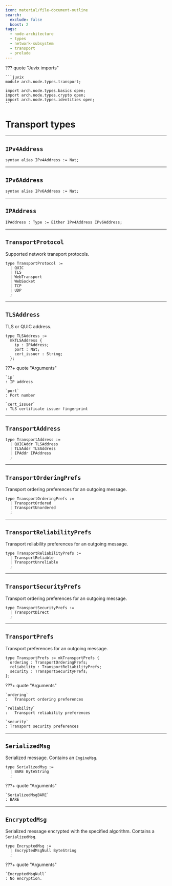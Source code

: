 ```yaml
---
icon: material/file-document-outline
search:
  exclude: false
  boost: 2
tags:
  - node-architecture
  - types
  - network-subsystem
  - transport
  - prelude
---
```


??? quote "Juvix imports"

    ```juvix
    module arch.node.types.transport;

    import arch.node.types.basics open;
    import arch.node.types.crypto open;
    import arch.node.types.identities open;
    ```

# Transport types

---

## `IPv4Address`

```juvix
syntax alias IPv4Address := Nat;
```

---

## `IPv6Address`

```juvix
syntax alias IPv6Address := Nat;
```

---

## `IPAddress`

```juvix
IPAddress : Type := Either IPv4Address IPv6Address;
```

---

## `TransportProtocol`

Supported network transport protocols.

```juvix
type TransportProtocol :=
  | QUIC
  | TLS
  | WebTransport
  | WebSocket
  | TCP
  | UDP
  ;
```

---

## `TLSAddress`

TLS or QUIC address.

```juvix
type TLSAddress :=
  mkTLSAddress {
    ip : IPAddress;
    port : Nat;
    cert_issuer : String;
  };
```


???+ quote "Arguments"

    `ip`
    : IP address

    `port`
    : Port number

    `cert_issuer`
    : TLS certificate issuer fingerprint

---

## `TransportAddress`

```juvix
type TransportAddress :=
  | QUICAddr TLSAddress
  | TLSAddr TLSAddress
  | IPAddr IPAddress
  ;
```

---

## `TransportOrderingPrefs`

Transport ordering preferences for an outgoing message.

```juvix
type TransportOrderingPrefs :=
  | TransportOrdered
  | TransportUnordered
  ;
```

---

## `TransportReliabilityPrefs`

Transport reliability preferences for an outgoing message.

```juvix
type TransportReliabilityPrefs :=
  | TransportReliable
  | TransportUnreliable
  ;
```

---

## `TransportSecurityPrefs`

Transport ordering preferences for an outgoing message.

```juvix
type TransportSecurityPrefs :=
  | TransportDirect
  ;
```

---

## `TransportPrefs`

Transport preferences for an outgoing message.

```juvix
type TransportPrefs := mkTransportPrefs {
  ordering : TransportOrderingPrefs;
  reliability : TransportReliabilityPrefs;
  security : TransportSecurityPrefs;
};
```

???+ quote "Arguments"

    `ordering`
    :	Transport ordering preferences

    `reliability`
    :	Transport reliability preferences

    `security`
    : Transport security preferences

---

## `SerializedMsg`

Serialized message.
Contains an `EngineMsg`.

<!-- --8<-- [start:SerializedMsg] -->
```juvix
type SerializedMsg :=
  | BARE ByteString
  ;
```
<!-- --8<-- [end:SerializedMsg] -->

???+ quote "Arguments"

    `SerializedMsgBARE`
    : BARE

---

## `EncryptedMsg`

Serialized message encrypted with the specified algorithm.
Contains a `SerializedMsg`.

<!-- --8<-- [start:EncryptedMsg] -->
```juvix
type EncryptedMsg :=
  | EncryptedMsgNull ByteString
  ;
```
<!-- --8<-- [end:EncryptedMsg] -->

???+ quote "Arguments"

    `EncryptedMsgNull`
    : No encryption.
